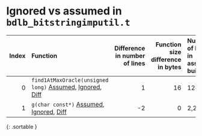 # Ignored vs assumed in `bdlb_bitstringimputil.t`

<script src="../sorttable.js"></script>
|   Index | Function                                                                                                  |   Difference in number of lines |   Function size difference in bytes | Number of lines in assumed build   | Number of bytes in assumed build   | Number of lines in ignored build   | Number of bytes in ignored build   |
|--------:|:----------------------------------------------------------------------------------------------------------|--------------------------------:|------------------------------------:|:-----------------------------------|:-----------------------------------|:-----------------------------------|:-----------------------------------|
|       0 | `find1AtMaxOracle(unsigned long)` [Assumed](0.assume.s.txt), [Ignored](0.none.s.txt), [Diff](0.diff.html) |                               1 |                                  16 | 128                                | 4,200,672                          | 112                                | 4,200,672                          |
|       1 | `g(char const*)` [Assumed](1.assume.s.txt), [Ignored](1.none.s.txt), [Diff](1.diff.html)                  |                              -2 |                                   0 | 2,240                              | 4,400,528                          | 2,240                              | 4,400,528                          |
{: .sortable }
